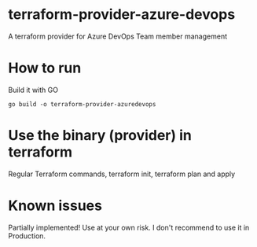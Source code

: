 

# terraform-provider-azure-devops

A terraform provider for Azure DevOps Team member management


# How to run
Build it with GO

```
go build -o terraform-provider-azuredevops
```

# Use the binary (provider) in terraform 

Regular Terraform commands, terraform init, terraform plan and apply

# Known issues

Partially implemented! Use at your own risk. I don't recommend to use it in Production.